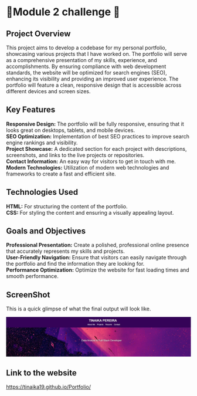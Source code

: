 # 🌟Module 2 challenge 🌟

## Project Overview

This project aims to develop a codebase for my personal portfolio, showcasing various projects that I have worked on. The portfolio will serve as a comprehensive presentation of my skills, experience, and accomplishments. By ensuring compliance with web development standards, the website will be optimized for search engines (SEO), enhancing its visibility and providing an improved user experience. The portfolio will feature a clean, responsive design that is accessible across different devices and screen sizes.

## Key Features <br>
**Responsive Design:** The portfolio will be fully responsive, ensuring that it looks great on desktops, tablets, and mobile devices.<br>
**SEO Optimization:** Implementation of best SEO practices to improve search engine rankings and visibility.<br>
**Project Showcase:** A dedicated section for each project with descriptions, screenshots, and links to the live projects or repositories.<br>
**Contact Information:** An easy way for visitors to get in touch with me.<br>
**Modern Technologies:** Utilization of modern web technologies and frameworks to create a fast and efficient site.<br>

## Technologies Used<br>
**HTML:** For structuring the content of the portfolio.<br>
**CSS:** For styling the content and ensuring a visually appealing layout.<br>

## Goals and Objectives <br>
**Professional Presentation:** Create a polished, professional online presence that accurately represents my skills and projects. <br>
**User-Friendly Navigation:** Ensure that visitors can easily navigate through the portfolio and find the information they are looking for. <br>
**Performance Optimization:** Optimize the website for fast loading times and smooth performance.<br>

## ScreenShot
This is a quick glimpse of what the final output will look like.

![Website screenshot](assets/images/portfolio.JPG)

## Link to the website
https://tinaika19.github.io/Portfolio/
